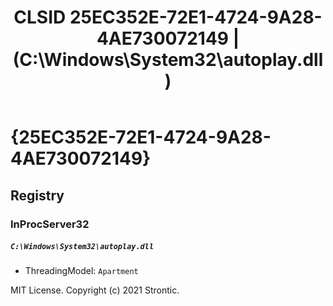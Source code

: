 ﻿---
title: "CLSID 25EC352E-72E1-4724-9A28-4AE730072149 | (C:\\Windows\\System32\\autoplay.dll)"
excerpt: What is COM-Object CLSID 25EC352E-72E1-4724-9A28-4AE730072149?
---

# {25EC352E-72E1-4724-9A28-4AE730072149}


## Registry


### InProcServer32

##### `C:\Windows\System32\autoplay.dll`
* ThreadingModel: `Apartment`

MIT License. Copyright (c) 2021 Strontic.


